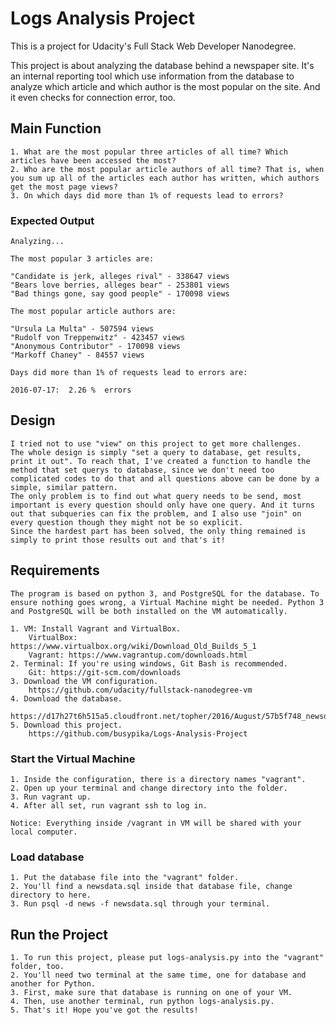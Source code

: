 # Logs Analysis Project

This is a project for Udacity's Full Stack Web Developer Nanodegree.

This project is about analyzing the database behind a newspaper site.
It's an internal reporting tool which use information from the database to analyze which article and which author is the most popular on the site.
And it even checks for connection error, too.

## Main Function

    1. What are the most popular three articles of all time? Which articles have been accessed the most?
    2. Who are the most popular article authors of all time? That is, when you sum up all of the articles each author has written, which authors get the most page views?
    3. On which days did more than 1% of requests lead to errors?

### Expected Output

    Analyzing...

    The most popular 3 articles are:

    "Candidate is jerk, alleges rival" - 338647 views
    "Bears love berries, alleges bear" - 253801 views
    "Bad things gone, say good people" - 170098 views

    The most popular article authors are:

    "Ursula La Multa" - 507594 views
    "Rudolf von Treppenwitz" - 423457 views
    "Anonymous Contributor" - 170098 views
    "Markoff Chaney" - 84557 views

    Days did more than 1% of requests lead to errors are:

    2016-07-17:  2.26 %  errors

## Design
	I tried not to use "view" on this project to get more challenges.
	The whole design is simply "set a query to database, get results, print it out". To reach that, I've created a function to handle the method that set querys to database, since we don't need too complicated codes to do that and all questions above can be done by a simple, similar pattern.
	The only problem is to find out what query needs to be send, most important is every question should only have one query. And it turns out that subqueries can fix the problem, and I also use "join" on every question though they might not be so explicit.
	Since the hardest part has been solved, the only thing remained is simply to print those results out and that's it!

## Requirements

    The program is based on python 3, and PostgreSQL for the database. To ensure nothing goes wrong, a Virtual Machine might be needed. Python 3 and PostgreSQL will be both installed on the VM automatically.

    1. VM: Install Vagrant and VirtualBox.
        VirtualBox: https://www.virtualbox.org/wiki/Download_Old_Builds_5_1
        Vagrant: https://www.vagrantup.com/downloads.html
    2. Terminal: If you're using windows, Git Bash is recommended.
        Git: https://git-scm.com/downloads
    3. Download the VM configuration.
        https://github.com/udacity/fullstack-nanodegree-vm
    4. Download the database.
        https://d17h27t6h515a5.cloudfront.net/topher/2016/August/57b5f748_newsdata/newsdata.zip
    5. Download this project.
        https://github.com/busypika/Logs-Analysis-Project

### Start the Virtual Machine

    1. Inside the configuration, there is a directory names "vagrant".
    2. Open up your terminal and change directory into the folder.
    3. Run vagrant up.
    4. After all set, run vagrant ssh to log in.
	
	Notice: Everything inside /vagrant in VM will be shared with your local computer.

### Load database

    1. Put the database file into the "vagrant" folder.
    2. You'll find a newsdata.sql inside that database file, change directory to here.
    3. Run psql -d news -f newsdata.sql through your terminal.

## Run the Project

    1. To run this project, please put logs-analysis.py into the "vagrant" folder, too.
    2. You'll need two terminal at the same time, one for database and another for Python.
    3. First, make sure that database is running on one of your VM.
    4. Then, use another terminal, run python logs-analysis.py.
    5. That's it! Hope you've got the results!
